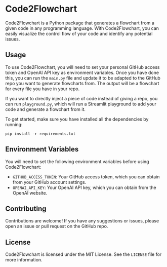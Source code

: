 # Code2Flowchart

Code2Flowchart is a Python package that generates a flowchart from a given code in any programming language. With Code2Flowchart, you can easily visualize the control flow of your code and identify any potential issues.

## Usage

To use Code2Flowchart, you will need to set your personal GitHub access token and OpenAI API key as environment variables. Once you have done this, you can run the `main.py` file and update it to be adapted to the GitHub repo you want to generate flowcharts from. The output will be a flowchart for every file you have in your repo.

If you want to directly inject a piece of code instead of giving a repo, you can run `playground.py`, which will run a Streamlit playground to add your code and generate a flowchart from it.

To get started, make sure you have installed all the dependencies by running:

`pip install -r requirements.txt`

## Environment Variables

You will need to set the following environment variables before using Code2Flowchart:

- `GITHUB_ACCESS_TOKEN`: Your GitHub access token, which you can obtain from your GitHub account settings.
- `OPENAI_API_KEY`: Your OpenAI API key, which you can obtain from the OpenAI website.

## Contributing

Contributions are welcome! If you have any suggestions or issues, please open an issue or pull request on the GitHub repo.

## License

Code2Flowchart is licensed under the MIT License. See the `LICENSE` file for more information.